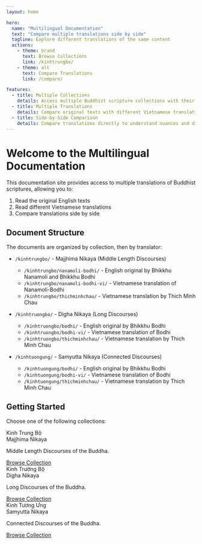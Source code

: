 ```yaml
---
layout: home

hero:
  name: "Multilingual Documentation"
  text: "Compare multiple translations side by side"
  tagline: Explore different translations of the same content
  actions:
    - theme: brand
      text: Browse Collections
      link: /kinhtrungbo/
    - theme: alt
      text: Compare Translations
      link: /compare/

features:
  - title: Multiple Collections
    details: Access multiple Buddhist scripture collections with their translations
  - title: Multiple Translations
    details: Compare original texts with different Vietnamese translations
  - title: Side-by-Side Comparison
    details: Compare translations directly to understand nuances and differences
---
```


# Welcome to the Multilingual Documentation

This documentation site provides access to multiple translations of Buddhist scriptures, allowing you to:

1. Read the original English texts
2. Read different Vietnamese translations
3. Compare translations side by side

## Document Structure

The documents are organized by collection, then by translator:

- `/kinhtrungbo/` - Majjhima Nikaya (Middle Length Discourses)
  - `/kinhtrungbo/nanamoli-bodhi/` - English original by Bhikkhu Nanamoli and Bhikkhu Bodhi
  - `/kinhtrungbo/nanamoli-bodhi-vi/` - Vietnamese translation of Nanamoli-Bodhi
  - `/kinhtrungbo/thichminhchau/` - Vietnamese translation by Thich Minh Chau

- `/kinhtruongbo/` - Digha Nikaya (Long Discourses)
  - `/kinhtruongbo/bodhi/` - English original by Bhikkhu Bodhi
  - `/kinhtruongbo/bodhi-vi/` - Vietnamese translation of Bodhi
  - `/kinhtruongbo/thichminhchau/` - Vietnamese translation by Thich Minh Chau

- `/kinhtuongung/` - Samyutta Nikaya (Connected Discourses)
  - `/kinhtuongung/bodhi/` - English original by Bhikkhu Bodhi
  - `/kinhtuongung/bodhi-vi/` - Vietnamese translation of Bodhi
  - `/kinhtuongung/thichminhchau/` - Vietnamese translation by Thich Minh Chau

## Getting Started

Choose one of the following collections:

<div class="translation-grid">
  <div class="translation-card">
    <div class="translation-title">Kinh Trung Bộ</div>
    <div class="translation-author">Majjhima Nikaya</div>
    <p>Middle Length Discourses of the Buddha.</p>
    <a href="/kinhtrungbo/">Browse Collection</a>
  </div>
  
  <div class="translation-card">
    <div class="translation-title">Kinh Trường Bộ</div>
    <div class="translation-author">Digha Nikaya</div>
    <p>Long Discourses of the Buddha.</p>
    <a href="/kinhtruongbo/">Browse Collection</a>
  </div>
  
  <div class="translation-card">
    <div class="translation-title">Kinh Tương Ưng</div>
    <div class="translation-author">Samyutta Nikaya</div>
    <p>Connected Discourses of the Buddha.</p>
    <a href="/kinhtuongung/">Browse Collection</a>
  </div>
</div>
